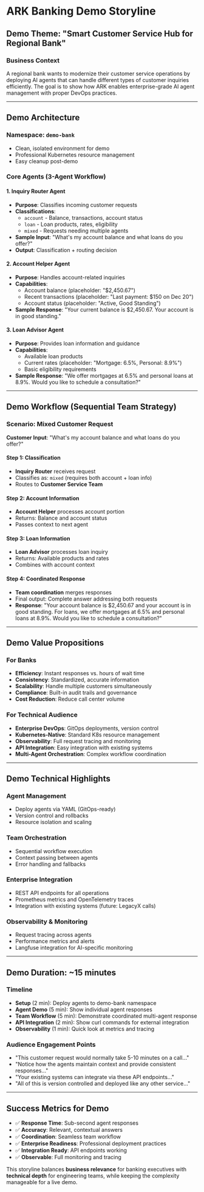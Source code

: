 # ARK Banking Demo Storyline

## **Demo Theme: "Smart Customer Service Hub for Regional Bank"**

### **Business Context**
A regional bank wants to modernize their customer service operations by deploying AI agents that can handle different types of customer inquiries efficiently. The goal is to show how ARK enables enterprise-grade AI agent management with proper DevOps practices.

---

## **Demo Architecture**

### **Namespace: `demo-bank`**
- Clean, isolated environment for demo
- Professional Kubernetes resource management
- Easy cleanup post-demo

### **Core Agents (3-Agent Workflow)**

#### **1. Inquiry Router Agent**
- **Purpose**: Classifies incoming customer requests
- **Classifications**: 
  - `account` - Balance, transactions, account status
  - `loan` - Loan products, rates, eligibility
  - `mixed` - Requests needing multiple agents
- **Sample Input**: "What's my account balance and what loans do you offer?"
- **Output**: Classification + routing decision

#### **2. Account Helper Agent** 
- **Purpose**: Handles account-related inquiries
- **Capabilities**:
  - Account balance (placeholder: "$2,450.67")
  - Recent transactions (placeholder: "Last payment: $150 on Dec 20")
  - Account status (placeholder: "Active, Good Standing")
- **Sample Response**: "Your current balance is $2,450.67. Your account is in good standing."

#### **3. Loan Advisor Agent**
- **Purpose**: Provides loan information and guidance
- **Capabilities**:
  - Available loan products
  - Current rates (placeholder: "Mortgage: 6.5%, Personal: 8.9%")
  - Basic eligibility requirements
- **Sample Response**: "We offer mortgages at 6.5% and personal loans at 8.9%. Would you like to schedule a consultation?"

---

## **Demo Workflow (Sequential Team Strategy)**

### **Scenario: Mixed Customer Request**
**Customer Input**: "What's my account balance and what loans do you offer?"

#### **Step 1: Classification**
- **Inquiry Router** receives request
- Classifies as: `mixed` (requires both account + loan info)
- Routes to **Customer Service Team**

#### **Step 2: Account Information** 
- **Account Helper** processes account portion
- Returns: Balance and account status
- Passes context to next agent

#### **Step 3: Loan Information**
- **Loan Advisor** processes loan inquiry
- Returns: Available products and rates
- Combines with account context

#### **Step 4: Coordinated Response**
- **Team coordination** merges responses
- Final output: Complete answer addressing both requests
- **Response**: "Your account balance is $2,450.67 and your account is in good standing. For loans, we offer mortgages at 6.5% and personal loans at 8.9%. Would you like to schedule a consultation?"

---

## **Demo Value Propositions**

### **For Banks**
- **Efficiency**: Instant responses vs. hours of wait time
- **Consistency**: Standardized, accurate information
- **Scalability**: Handle multiple customers simultaneously
- **Compliance**: Built-in audit trails and governance
- **Cost Reduction**: Reduce call center volume

### **For Technical Audience** 
- **Enterprise DevOps**: GitOps deployments, version control
- **Kubernetes-Native**: Standard K8s resource management
- **Observability**: Full request tracing and monitoring
- **API Integration**: Easy integration with existing systems
- **Multi-Agent Orchestration**: Complex workflow coordination

---

## **Demo Technical Highlights**

### **Agent Management**
- Deploy agents via YAML (GitOps-ready)
- Version control and rollbacks
- Resource isolation and scaling

### **Team Orchestration**
- Sequential workflow execution
- Context passing between agents
- Error handling and fallbacks

### **Enterprise Integration**
- REST API endpoints for all operations
- Prometheus metrics and OpenTelemetry traces
- Integration with existing systems (future: LegacyX calls)

### **Observability & Monitoring**
- Request tracing across agents
- Performance metrics and alerts
- Langfuse integration for AI-specific monitoring

---

## **Demo Duration: ~15 minutes**

### **Timeline**
- **Setup** (2 min): Deploy agents to demo-bank namespace
- **Agent Demo** (5 min): Show individual agent responses
- **Team Workflow** (5 min): Demonstrate coordinated multi-agent response
- **API Integration** (2 min): Show curl commands for external integration
- **Observability** (1 min): Quick look at metrics and tracing

### **Audience Engagement Points**
- "This customer request would normally take 5-10 minutes on a call..."
- "Notice how the agents maintain context and provide consistent responses..."
- "Your existing systems can integrate via these API endpoints..."
- "All of this is version controlled and deployed like any other service..."

---

## **Success Metrics for Demo**
- ✅ **Response Time**: Sub-second agent responses
- ✅ **Accuracy**: Relevant, contextual answers
- ✅ **Coordination**: Seamless team workflow
- ✅ **Enterprise Readiness**: Professional deployment practices
- ✅ **Integration Ready**: API endpoints working
- ✅ **Observable**: Full monitoring and tracing

This storyline balances **business relevance** for banking executives with **technical depth** for engineering teams, while keeping the complexity manageable for a live demo.
